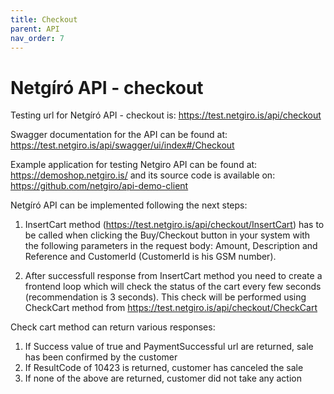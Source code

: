 ```yaml
---
title: Checkout
parent: API
nav_order: 7
---
```


# Netgíró  API - checkout

Testing url for Netgíró  API - checkout is: https://test.netgiro.is/api/checkout

Swagger documentation for the API can be found at: https://test.netgiro.is/api/swagger/ui/index#/Checkout

Example application for testing Netgiro API can be found at: https://demoshop.netgiro.is/ and its source code is available on: https://github.com/netgiro/api-demo-client


Netgíró  API can be implemented following the next steps:

1. InsertCart method (https://test.netgiro.is/api/checkout/InsertCart) has to be called when clicking the Buy/Checkout button in your system with the following parameters in the request body: Amount, Description and Reference and CustomerId (CustomerId is his GSM number).

2. After successfull response from InsertCart method you need to create a frontend loop which will check the status of the cart every few seconds (recommendation is 3 seconds). This check will be performed using CheckCart method from https://test.netgiro.is/api/checkout/CheckCart

Check cart method can return various responses:

1. If Success value of true and PaymentSuccessful url are returned, sale has been confirmed by the customer
2. If ResultCode of 10423 is returned, customer has canceled the sale
3. If none of the above are returned, customer did not take any action
